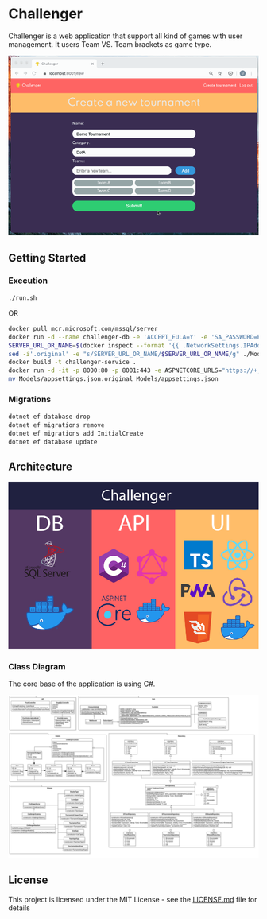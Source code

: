# Challenger

Challenger is a web application that support all kind of games with user management.
It users Team VS. Team brackets as game type. 

<p align="center">
  <img src="docs/test.gif">
</p>

## Getting Started

### Execution

```sh
./run.sh
```

OR

```sh
docker pull mcr.microsoft.com/mssql/server
docker run -d --name challenger-db -e 'ACCEPT_EULA=Y' -e 'SA_PASSWORD=Password123' -p 1433:1433 mcr.microsoft.com/mssql/server:latest
SERVER_URL_OR_NAME=$(docker inspect --format '{{ .NetworkSettings.IPAddress }}' challenger-db)
sed -i'.original' -e "s/SERVER_URL_OR_NAME/$SERVER_URL_OR_NAME/g" ./Models/appsettings.json
docker build -t challenger-service .
docker run -d -it -p 8000:80 -p 8001:443 -e ASPNETCORE_URLS="https://+;http://+" -e ASPNETCORE_HTTPS_PORT=8001 -e ASPNETCORE_Kestrel__Certificates__Default__Password="password" -e ASPNETCORE_Kestrel__Certificates__Default__Path=/https/aspnetapp.pfx -v ${HOME}/.aspnet/https:/https/ --name challenger-service challenger-service
mv Models/appsettings.json.original Models/appsettings.json
```

### Migrations

```sh
dotnet ef database drop
dotnet ef migrations remove
dotnet ef migrations add InitialCreate
dotnet ef database update
```

## Architecture

![](docs/Architecture.jpg)

### Class Diagram
The core base of the application is using C#.

![](docs/ClassDiagram.jpg)


## License

This project is licensed under the MIT License - see the [LICENSE.md](LICENSE.md) file for details
